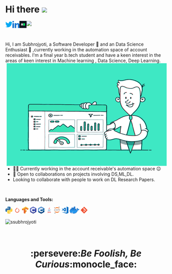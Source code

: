 # Hi there <img src="https://media.giphy.com/media/hvRJCLFzcasrR4ia7z/giphy.gif" width="40px">                 
<a href="https://twitter.com/RoySubhro7">
  <img align="left" alt="Subhrojyoti Roy | Twitter" width="22px" src="https://github.com/ssubhrojyoti/ssubhrojyoti/blob/main/assets/ico/013-twitter-1.png" />
</a>
<a href="https://www.linkedin.com/in/subhrojyoti-roy/">
  <img align="left" alt="Subhro'sLinkdeIN" width="22px" src="https://github.com/ssubhrojyoti/ssubhrojyoti/blob/main/assets/ico/031-linkedin.png" />
</a>
<a href="https://www.hackerrank.com/ssubhrojyotiroy">
  <img align="left" alt="Subhro'sHackerRank" width="22px" src="https://github.com/ssubhrojyoti/ssubhrojyoti/blob/main/assets/ico/HackerRank_Icon-1000px.png" />
</a>              

![](https://visitor-badge.glitch.me/badge?page_id=ssubhrojyoti.ssubhrojyoti)



<br />

Hi, I am Subhrojyoti, a Software Developer 🚀 and an Data Science Enthusiast 🤖 ,currently working in the automation space of account receivables. I'm a final year b.tech student and have a keen interest in the areas of keen interest in Machine learning , Data Science, Deep Learning.
<img align="right" alt="GIF" src="https://github.com/ssubhrojyoti/ssubhrojyoti/blob/main/assets/ico/Unite-Online-Conquer-with-Innovation.gif" width="500" height="320" />


- :man_technologist: Currently working in the account receivable's automation space :wink:
- :open_hands: Open to collaborations on projects involving DS,ML,DL.
- Looking to collaborate with people to work on DL Research Papers.

<br />

**Languages and Tools:**

<code><img height="22" src="https://github.com/ssubhrojyoti/ssubhrojyoti/blob/main/assets/ico/600px-Python-logo-notext.svg.png"></code>
<code><img height="22" src="https://github.com/ssubhrojyoti/ssubhrojyoti/blob/main/assets/ico/pytorch-logo.png" ></code>
<code><img height="22" src="https://github.com/ssubhrojyoti/ssubhrojyoti/blob/main/assets/ico/Tensorflow_logo.svg.png"></code>
<code><img height="22" src="https://github.com/ssubhrojyoti/ssubhrojyoti/blob/main/assets/ico/C.png"></code>
<code><img height="22" src="https://github.com/ssubhrojyoti/ssubhrojyoti/blob/main/assets/ico/cpp_logo.png"></code>
<code><img height="22" src="https://github.com/ssubhrojyoti/ssubhrojyoti/blob/main/assets/ico/java-eps-vector-logo.png"></code>
<code><img height="22" src="https://github.com/ssubhrojyoti/ssubhrojyoti/blob/main/assets/ico/518px-Jupyter_logo.svg.png"></code>
<code><img height="22" src="https://github.com/ssubhrojyoti/ssubhrojyoti/blob/main/assets/ico/visual-studio-code-logo-284BC24C39-seeklogo.com.png"></code>
<code><img height="22" src="https://github.com/ssubhrojyoti/ssubhrojyoti/blob/main/assets/ico/Moby-logo.png"></code>
<code><img height="22" src="https://github.com/ssubhrojyoti/ssubhrojyoti/blob/main/assets/ico/Git_icon.svg.png"></code>

<p align="left"> <img src="https://github-readme-stats.vercel.app/api?username=ssubhrojyoti&show_icons=true&theme=gotham&hide=contribs,prs,issues,contribsto,total" alt="ssubhrojyoti" />
<br />
<br /> 
<br /> 
<h1 align='center'>:persevere:<i>Be Foolish, Be Curious</i>:monocle_face:</h1>
